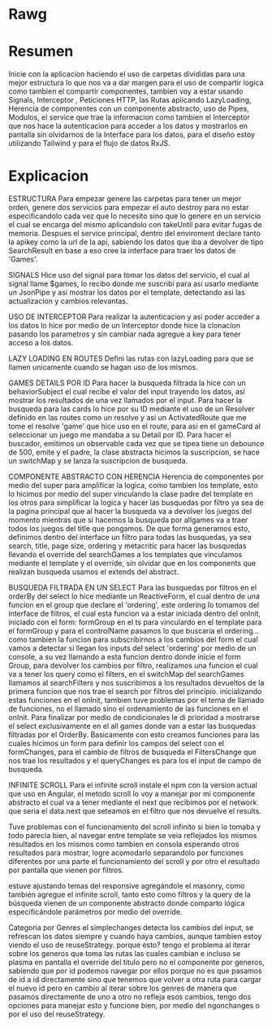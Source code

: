 # Rawg

# Resumen

Inicie con la aplicacion haciendo el uso de carpetas divididas para una mejor estructura lo que nos va a dar margen para el uso de compartir logica como tambien el compartir componentes, tambien voy a estar usando Signals, Interceptor , Peticiones HTTP, las Rutas aplicando LazyLoading, Herencia de componentes con un componente abstracto, uso de Pipes, Modulos, el service que trae la informacion como tambien el Interceptor que nos hace la autenticacion para acceder a los datos y mostrarlos en pantalla sin olvidarnos de la Interface para los datos, para el diseño estoy utilizando Tailwind y para el flujo de datos RxJS.

# Explicacion

ESTRUCTURA
Para empezar genere las carpetas para tener un mejor orden, genere dos servicios para empezar el auto destroy para no estar especificandolo cada vez que lo necesito sino que lo genere en un servicio el cual se encarga del mismo aplicandolo con takeUntil para evitar fugas de memoria.
Despues el service principal, dentro del enviroment declare tanto la apikey como la url de la api, sabiendo los datos que iba a devolver de tipo SearchResult en base a eso cree la interface para traer los datos de 'Games'.

SIGNALS
Hice uso del signal para tomar los datos del servicio, el cual al signal llame $games, lo recibo donde me suscribi para asi usarlo mediante un JsonPipe y asi mostrar los datos por el template, detectando asi las actualizacion y cambios relevantas.

USO DE INTERCEPTOR
Para realizar la autenticacion y asi poder acceder a los datos lo hice por medio de un Interceptor donde hice la clonacion pasando los parametros y sin cambiar nada agregue a key para tener acceso a los datos.

LAZY LOADING EN ROUTES
Defini las rutas con lazyLoading para que se llamen unicamente cuando se hagan uso de los mismos.

GAMES DETAILS POR ID
Para hacer la busqueda filtrada la hice con un behaviorSubject el cual recibe el valor del input trayendo los datos, asi mostrar los resultados de una vez llamados por el input. Para hacer la busqueda para las cards lo hice por su ID mediante el uso de un Resolver definido en las routes como un resolve y asi un ActivatedRoute que me tome el resolve 'game' que hice uso en el route, para asi en el gameCard al seleccionar un juego me mandaba a su Detail por ID.
Para hacer el buscador, emitimos un observable cada vez que se tipea tiene un debounce de 500, emite y el padre, la clase abstracta hicimos la suscripcion, se hace un switchMap y se lanza la suscripcion de busqueda.

COMPONENTE ABSTRACTO CON HERENCIA
Herencia de componentes por medio del super para amplificar la logica, como tambien los template, esto lo hicimos por medio del super vinculando la clase padre del template en los otros para simplificar la logica y hacer las busquedas por filtro ya sea de la pagina principal que al hacer la busqueda va a devolver los juegos del momento mientras que si hacemos la busqueda por allgames va a traer todos los juegos del title que pongamos.
De que forma generamos esto, definimos dentro del interface un filtro para todas las busquedas, ya sea search, title, page size, ordering y metacritic para hacer las busquedas llevando el override del searchGames a los templates que vinculamos mediante el template y el override, sin olvidar que en los components que realizan busqueda usamos el extends del abstract.

BUSQUEDA FILTRADA EN UN SELECT
Para las busquedas por filtros en el orderBy del select lo hice mediante un ReactiveForm, el cual dentro de una funcion en el group que declare el 'ordering', este ordering lo tomamos del interface de filtros, el cual esta funcion va a estar iniciada dentro del onInit, iniciado con el form: formGroup en el ts para vinculardo en el template para el formGroup y para el controlName pasamos lo que buscaria el ordering... como tambien la funcion para subscribirnos a los cambios del form el cual vamos a detectar si llegan los inputs del select 'ordering' por medio de un console, a su vez llamando a esta funcion dentro donde inicie el form Group, para devolver los cambios por filtro, realizamos una funcion el cual va a tener los query como el filters, en el switchMap del searchGames llamamos al searchFilters y nos suscribimos a los resultados devueltos de la primera funcion que nos trae el search por filtros del principio. inicializando estas funciones en el onInit, tambien tuve problemas por el tema de llamado de funciones, no el llamado sino el ordenamiento de las funciones en el onInit. Para finalizar por medio de condicionales le di prioridad a mostrarse el select exclusivamente en el all games donde van a estar las busquedas filtradas por el OrderBy.
Basicamente con esto creamos funciones para las cuales hicimos un form para definir los campos del select con el formChanges, para el cambio de filtros de busqueda el FiltersChange que nos trae los resultados y el queryChanges es para los el input de campo de busqueda.

INFINITE SCROLL
Para el infinite scroll instale el npm con la version actual que uso en Angular, el metodo scroll lo voy a manejar por mi componente abstracto el cual va a tener mediante el next que recibimos por el network que seria el data.next que seteamos en el filtro que nos devuelve el results.

Tuve problemas con el funcionamiento del scroll infinito si bien lo tomaba y todo parecia bien, al navegar entre template se veia reflejados los mismos resultados en los mismos como tambien en consola esperando otros resultados para mostrar, logre acomodarlo separandolo por funciones diferentes por una parte el funcionamiento del scroll y por otro el resultado por pantalla que vienen por filtros.

estuve ajustando temas del responsive agregándole el masonry, como también agregue el infinite scroll, tanto esto como filtros y la query de la búsqueda vienen de un componente abstracto donde comparto lógica especificándole parámetros por medio del override.

Categoria por Genres
el simplechanges detecta los cambios del input, se refrescan los datos siempre y cuando haya cambios, aunque tambien estoy viendo el uso de reuseStrategy. porque esto? tengo el problema al iterar sobre los generos que toma las rutas las cuales cambian e incluso se plasma en pantalla el override del titulo pero no el componente por generos, sabiendo que por id podemos navegar por ellos porque no es que pasamos de id a id directamente sino que tenemos que volver a otra ruta para cargar el nuevo id pero en cambio al iterar sobre los genres de manera que pasamos directamente de uno a otro no refleja esos cambios, tengo dos opciones para manejar esto y funcione bien, por medio del ngonchanges o por el uso del reuseStrategy.
